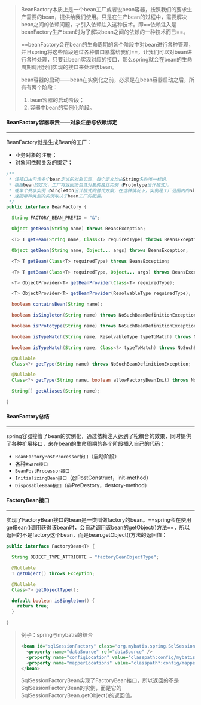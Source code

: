 > BeanFactory本质上是一个bean工厂或者说bean容器，按照我们的要求生产需要的bean，提供给我们使用。只是在生产bean的过程中，需要解决bean之间的依赖问题，才引入依赖注入这种技术。即==依赖注入是beanFactory生产bean时为了解决bean之间的依赖的一种技术而已==。
>
> ==beanFactory会在bean的生命周期的各个阶段中对bean进行各种管理，并且spring将这些阶段通过各种借口暴露给我们==，让我们可以对bean进行各种处理，只要让bean实现对应的接口，那么spring就会在bean的生命周期调用我们实现的接口来处理该bean。
>
> bean容器的启动——bean在实例化之前，必须是在bean容器启动之后，所有有两个阶段：
>
> 1. bean容器的启动阶段；
> 2. 容器中bean的实例化阶段。

#### BeanFactory容器职责——对象注册与依赖绑定

---

BeanFactory就是生成Bean的工厂：

- 业务对象的注册；
- 对象间依赖关系的绑定；

```java
/**
 * 该接口由包含多个bean定义的对象实现，每个定义均由String名称唯一标识。
 * 根据bean的定义，工厂将返回所包含对象的独立实例（Prototype设计模式），
 * 或单个共享实例（Singleton设计模式的替代方案，在这种情况下，实例是工厂范围内的Singleton）。
 * 返回哪种类型的实例取决于bean工厂的配置。
 */
public interface BeanFactory {

  String FACTORY_BEAN_PREFIX = "&";

  Object getBean(String name) throws BeansException;

  <T> T getBean(String name, Class<T> requiredType) throws BeansException;

  Object getBean(String name, Object... args) throws BeansException;

  <T> T getBean(Class<T> requiredType) throws BeansException;

  <T> T getBean(Class<T> requiredType, Object... args) throws BeansException;

  <T> ObjectProvider<T> getBeanProvider(Class<T> requiredType);

  <T> ObjectProvider<T> getBeanProvider(ResolvableType requiredType);

  boolean containsBean(String name);

  boolean isSingleton(String name) throws NoSuchBeanDefinitionException;

  boolean isPrototype(String name) throws NoSuchBeanDefinitionException;

  boolean isTypeMatch(String name, ResolvableType typeToMatch) throws NoSuchBeanDefinitionException;

  boolean isTypeMatch(String name, Class<?> typeToMatch) throws NoSuchBeanDefinitionException;

  @Nullable
  Class<?> getType(String name) throws NoSuchBeanDefinitionException;

  @Nullable
  Class<?> getType(String name, boolean allowFactoryBeanInit) throws NoSuchBeanDefinitionException;

  String[] getAliases(String name);

}
```



#### BeanFactory总结

---

spring容器接管了bean的实例化，通过依赖注入达到了松耦合的效果，同时提供了各种扩展接口，来在bean的生命周期的各个阶段插入自己的代码：

- `BeanFactoryPostProcessor接口`（启动阶段）
- 各种`Aware接口`
- `BeanPostProcessor接口`
- `InitializingBean接口`（@PostConstruct，init-method）
- `DisposableBean接口`（@PreDestory，destory-method）





#### FactoryBean接口

---

实现了FactoryBean接口的bean是一类叫做factory的bean。==spring会在使用getBean()调用获得该bean时，会自动调用该bean的getObject()方法==，所以返回的不是factory这个bean，而是bean.getObject()方法的返回值：

```java
public interface FactoryBean<T> {

  String OBJECT_TYPE_ATTRIBUTE = "factoryBeanObjectType";

  @Nullable
  T getObject() throws Exception;

  @Nullable
  Class<?> getObjectType();

  default boolean isSingleton() {
    return true;
  }

}
```

> 例子：spring与mybatis的结合
>
> ```xml
> <bean id="sqlSessionFactory" class="org.mybatis.spring.SqlSessionFactoryBean">
>   <property name="dataSource" ref="dataSource" />
>   <property name="configLocation" value="classpath:config/mybatis-config-master.xml" />
>   <property name="mapperLocations" value="classpath*:config/mappers/master/**/*.xml" />
> </bean>
> ```
>
> SqlSessionFactoryBean实现了FactoryBean接口，所以返回的不是SqlSessionFactoryBean的实例，而是它的SqlSessionFactoryBean.getObject()的返回值。

















